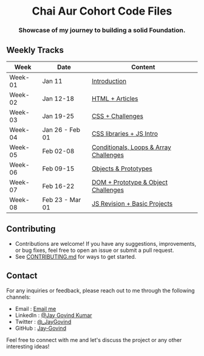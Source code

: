 <h1 align="center">Chai Aur Cohort Code Files</h1>

<h3 align="center">
  Showcase of my journey to building a solid Foundation.
</h3>

## Weekly Tracks

| **Week**| **Date**        | **Content** |
| --------| --------------- | ----------- |
| Week-01 | Jan 11          | [Introduction](./week-01/README.md) |  
| Week-02 | Jan 12-18       | [HTML + Articles](./week-02/README.md) |
| Week-03 | Jan 19-25       | [CSS + Challenges](./week-03/README.md) |
| Week-04 | Jan 26 - Feb 01 | [CSS libraries + JS Intro](./week-04/README.md) |
| Week-05 | Feb 02-08       | [Conditionals, Loops & Array Challenges](./week-05/README.md) |
| Week-06 | Feb 09-15       | [Objects & Prototypes](./week-06/README.md) |
| Week-07 | Feb 16-22       | [DOM + Prototype & Object Challenges](./week-07/README.md) |
| Week-08 | Feb 23 - Mar 01 | [JS Revision + Basic Projects](./week-08/README.md) |


## Contributing

- Contributions are welcome! If you have any suggestions, improvements, or bug fixes, feel free to open an issue or submit a pull request.
- See [CONTRIBUTING.md](../CONTRIBUTING.md) for ways to get started.

## Contact

For any inquiries or feedback, please reach out to me through the following channels:

- Email : [Email me](mailto:govind.iq@gmail.com)
- LinkedIn : [@Jay Govind Kumar](https://www.linkedin.com/in/govind-jay)
- Twitter : [@\_JayGovind](https://twitter.com/_JayGovind)
- GitHub : [Jay-Govind](https://www.github.com/Jay-Govind)

Feel free to connect with me and let's discuss the project or any other interesting ideas!